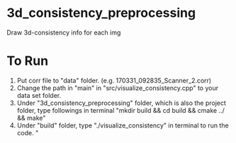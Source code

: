 # 3d_consistency_preprocessing
Draw 3d-consistency info for each img

# To Run
1) Put corr file to "data" folder. (e.g. 170331_092835_Scanner_2.corr)
2) Change the path in "main" in "src/visualize_consistency.cpp" to your data set folder.
3) Under "3d_consistency_preprocessing" folder, which is also the project folder, type followings in terminal 
  "mkdir build && cd build && cmake ../ && make"
4) Under "build" folder, type "./visualize_consistency" in terminal to run the code.
"
